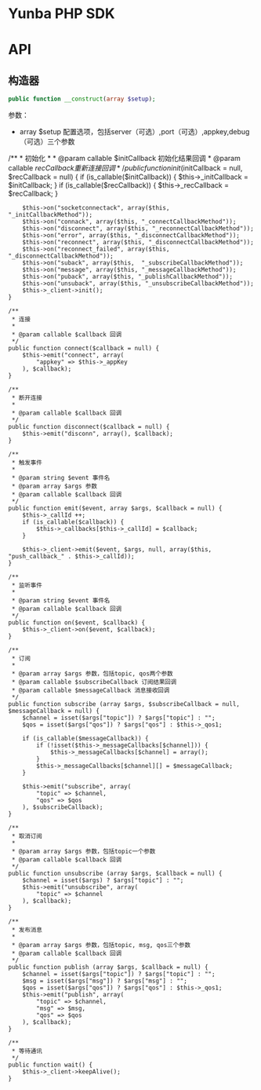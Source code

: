 # Yunba PHP SDK

# API

## 构造器

~~~php
public function __construct(array $setup);
~~~

参数：
* array $setup 配置选项，包括server（可选）,port（可选）,appkey,debug（可选）三个参数


/**
	 * 初始化
	 * 
	 * @param callable $initCallback 初始化结果回调
	 * @param callable $recCallback 重新连接回调
	 */
	public function init($initCallback = null, $recCallback = null) {
		if (is_callable($initCallback)) {
			$this->_initCallback = $initCallback;
		}
		if (is_callable($recCallback)) {
			$this->_recCallback = $recCallback; 
		}
		
		$this->on("socketconnectack", array($this, "_initCallbackMethod"));
		$this->on("connack", array($this, "_connectCallbackMethod"));
		$this->on("disconnect", array($this, "_reconnectCallbackMethod"));
		$this->on("error", array($this, "_disconnectCallbackMethod"));
		$this->on("reconnect", array($this, "_disconnectCallbackMethod"));
		$this->on("reconnect_failed", array($this, "_disconnectCallbackMethod"));
		$this->on("suback", array($this,  "_subscribeCallbackMethod"));
		$this->on("message", array($this, "_messageCallbackMethod"));
		$this->on("puback", array($this, "_publishCallbackMethod"));
		$this->on("unsuback", array($this, "_unsubscribeCallbackMethod"));
		$this->_client->init();
	}
	
	/**
	 * 连接
	 * 
	 * @param callable $callback 回调
	 */
	public function connect($callback = null) {
		$this->emit("connect", array(
			"appkey" => $this->_appKey
		), $callback);
	}
	
	/**
	 * 断开连接
	 * 
	 * @param callable $callback 回调
	 */
	public function disconnect($callback = null) {
		$this->emit("disconn", array(), $callback);
	}
	
	/**
	 * 触发事件
	 * 
	 * @param string $event 事件名
	 * @param array $args 参数
	 * @param callable $callback 回调
	 */
	public function emit($event, array $args, $callback = null) {
		$this->_callId ++;
		if (is_callable($callback)) {
			$this->_callbacks[$this->_callId] = $callback;
		}
		
		$this->_client->emit($event, $args, null, array($this, "push_callback_" . $this->_callId));
	}
	
	/**
	 * 监听事件
	 * 
	 * @param string $event 事件名
	 * @param callable $callback 回调
	 */
	public function on($event, $callback) {
		$this->_client->on($event, $callback);
	}
	
	/**
	 * 订阅
	 * 
	 * @param array $args 参数，包括topic, qos两个参数
	 * @param callable $subscribeCallback 订阅结果回调
	 * @param callable $messageCallback 消息接收回调
	 */
	public function subscribe (array $args, $subscribeCallback = null, $messageCallback = null) {
		$channel = isset($args["topic"]) ? $args["topic"] : "";
		$qos = isset($args["qos"]) ? $args["qos"] : $this->_qos1;
		
		if (is_callable($messageCallback)) {
			if (!isset($this->_messageCallbacks[$channel])) {
				$this->_messageCallbacks[$channel] = array();
			}
			$this->_messageCallbacks[$channel][] = $messageCallback;
		}
		
		$this->emit("subscribe", array(
			"topic" => $channel,
			"qos" => $qos	
		), $subscribeCallback);
	}
	
	/**
	 * 取消订阅
	 * 
	 * @param array $args 参数，包括topic一个参数
	 * @param callable $callback 回调
	 */
	public function unsubscribe (array $args, $callback = null) {
		$channel = isset($args) ? $args["topic"] : "";
		$this->emit("unsubscribe", array(
			"topic" => $channel
		), $callback);
	}
	
	/**
	 * 发布消息
	 * 
	 * @param array $args 参数，包括topic, msg, qos三个参数
	 * @param callable $callback 回调
	 */
	public function publish (array $args, $callback = null) {
		$channel = isset($args["topic"]) ? $args["topic"] : "";
		$msg = isset($args["msg"]) ? $args["msg"] : "";
		$qos = isset($args["qos"]) ? $args["qos"] : $this->_qos1;
		$this->emit("publish", array(
			"topic" => $channel,
			"msg" => $msg,
			"qos" => $qos		
		), $callback);
	}
	
	/**
	 * 等待通讯
	 */
	public function wait() {
		$this->_client->keepAlive();
	}
